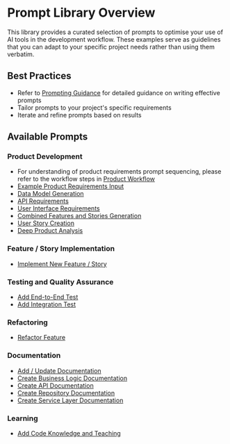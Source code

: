 # Prompt Library Overview

This library provides a curated selection of prompts to optimise your use of AI tools in the development workflow. These examples serve as guidelines that you can adapt to your specific project needs rather than using them verbatim.

## Best Practices
- Refer to [Prompting Guidance](prompting-guidance.md) for detailed guidance on writing effective prompts
- Tailor prompts to your project's specific requirements
- Iterate and refine prompts based on results

## Available Prompts

### Product Development
 - For understanding of product requirements prompt sequencing, please refer to the workflow steps in [Product Workflow](../workflow/workflow-product-requirements.md)
 - [Example Product Requirements Input](product/example-product-requirements-input.md)
 - [Data Model Generation](product/prompt-data-model-generation.md)
 - [API Requirements](product/prompt-api-requirements.md)
 - [User Interface Requirements](product/prompt-user-interface-requirements.md)
 - [Combined Features and Stories Generation](product/prompt-combined-requirements-features-stories.md)
 - [User Story Creation](product/prompt-user-story-creation.md)
 - [Deep Product Analysis](product/prompt-product-analysis.md)

### Feature / Story Implementation
- [Implement New Feature / Story](development/prompt-new-feature-story.md)

### Testing and Quality Assurance
- [Add End-to-End Test](testing/prompt-add-e2e-test.md)
- [Add Integration Test](testing/prompt-add-integration-test.md)

### Refactoring
- [Refactor Feature](refactoring/prompt-refactor-feature.md)

### Documentation
- [Add / Update Documentation](documentation-writing/prompt-add-update-documentation.md)
- [Create Business Logic Documentation](documentation-writing/prompt-create-business-logic-documentation.md)
- [Create API Documentation](documentation-writing/prompt-create-api-documentation.md)
- [Create Repository Documentation](documentation-writing/prompt-create-repository-documentation.md)
- [Create Service Layer Documentation](documentation-writing/prompt-create-service-layer-documentation.md)

### Learning
- [Add Code Knowledge and Teaching](learning/prompt-add-coding-knowledge-teaching.md)
